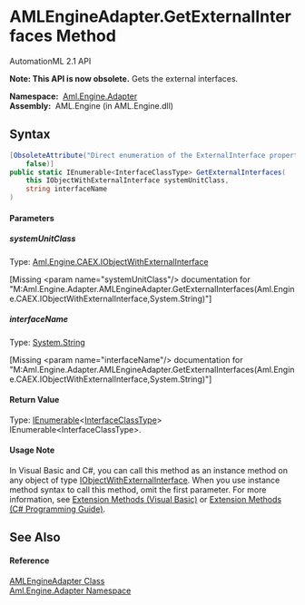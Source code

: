 AMLEngineAdapter.GetExternalInterfaces Method
=============================================
AutomationML 2.1 API

**Note: This API is now obsolete.**
Gets the external interfaces.

  **Namespace:**  [Aml.Engine.Adapter][1]  
  **Assembly:**  AML.Engine (in AML.Engine.dll)

Syntax
------

```csharp
[ObsoleteAttribute("Direct enumeration of the ExternalInterface property is supported", 
	false)]
public static IEnumerable<InterfaceClassType> GetExternalInterfaces(
	this IObjectWithExternalInterface systemUnitClass,
	string interfaceName
)
```

#### Parameters

##### *systemUnitClass*
Type: [Aml.Engine.CAEX.IObjectWithExternalInterface][2]  

[Missing &lt;param name="systemUnitClass"/> documentation for "M:Aml.Engine.Adapter.AMLEngineAdapter.GetExternalInterfaces(Aml.Engine.CAEX.IObjectWithExternalInterface,System.String)"]


##### *interfaceName*
Type: [System.String][3]  

[Missing &lt;param name="interfaceName"/> documentation for "M:Aml.Engine.Adapter.AMLEngineAdapter.GetExternalInterfaces(Aml.Engine.CAEX.IObjectWithExternalInterface,System.String)"]


#### Return Value
Type: [IEnumerable][4]&lt;[InterfaceClassType][5]>  
IEnumerable&lt;InterfaceClassType>.
#### Usage Note
In Visual Basic and C#, you can call this method as an instance method on any object of type [IObjectWithExternalInterface][2]. When you use instance method syntax to call this method, omit the first parameter. For more information, see [Extension Methods (Visual Basic)][6] or [Extension Methods (C# Programming Guide)][7].

See Also
--------

#### Reference
[AMLEngineAdapter Class][8]  
[Aml.Engine.Adapter Namespace][1]  

[1]: ../README.md
[2]: ../../Aml.Engine.CAEX/IObjectWithExternalInterface/README.md
[3]: https://docs.microsoft.com/dotnet/api/system.string
[4]: https://docs.microsoft.com/dotnet/api/system.collections.generic.ienumerable-1
[5]: ../../Aml.Engine.CAEX/InterfaceClassType/README.md
[6]: https://docs.microsoft.com/dotnet/visual-basic/programming-guide/language-features/procedures/extension-methods
[7]: https://docs.microsoft.com/dotnet/csharp/programming-guide/classes-and-structs/extension-methods
[8]: README.md
[9]: https://www.automationml.org
[10]: ../../icons/logoShade.png